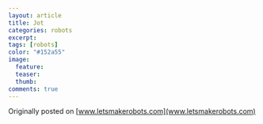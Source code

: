 ```yaml
---
layout: article
title: Jot
categories: robots
excerpt:
tags: [robots]
color: "#152a55"
image:
  feature:
  teaser:
  thumb:
comments: true
---
```


Originally posted on [www.letsmakerobots.com](www.letsmakerobots.com)
